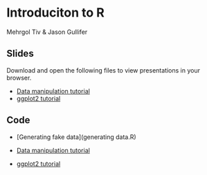 # Introduciton to R

Mehrgol Tiv & Jason Gullifer

## Slides
Download and open the following files to view presentations in your browser.

- [Data manipulation tutorial](data_manipulation.html)
- [ggplot2 tutorial](ggplot_tutorial.html)

## Code

- [Generating fake data](generating data.R)

- [Data manipulation tutorial](data_manipulation.R)

- [ggplot2 tutorial](ggplot_tutorial.R)